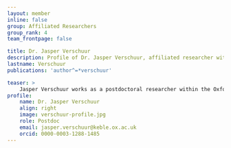 ```yaml
---
layout: member
inline: false
group: Affiliated Researchers
group_rank: 4
team_frontpage: false

title: Dr. Jasper Verschuur
description: Profile of Dr. Jasper Verschuur, affiliated researcher with the Programming Group.
lastname: Verschuur
publications: 'author^=*verschuur'

teaser: >
    Jasper Verschuur works as a postdoctoral researcher within the Oxford Programma for Sustainabile Infrastructure Systems (OPSIS).
profile:
    name: Dr. Jasper Verschuur
    align: right
    image: verschuur-profile.jpg
    role: Postdoc
    email: jasper.verschuur@keble.ox.ac.uk
    orcid: 0000-0003-1288-1485
---
```


